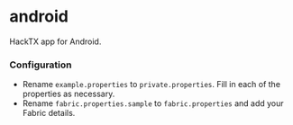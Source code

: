 android
=======

HackTX app for Android.

### Configuration

* Rename `example.properties` to `private.properties`. Fill in each of the properties as necessary.
* Rename `fabric.properties.sample` to `fabric.properties` and add your Fabric details.
